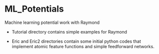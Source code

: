 # ML_Potentials
Machine learning potential work with Raymond

- Tutorial directory contains simple examples for Raymond

- Eric and Eric2 directories contain some initial python codes that implement atomic feature functions and simple feedforward networks.
